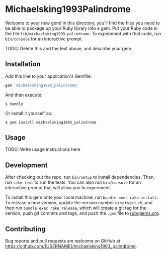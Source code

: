 # Michaelsking1993Palindrome

Welcome to your new gem! In this directory, you'll find the files you need to be able to package up your Ruby library into a gem. Put your Ruby code in the file `lib/michaelsking1993_palindrome`. To experiment with that code, run `bin/console` for an interactive prompt.

TODO: Delete this and the text above, and describe your gem

## Installation

Add this line to your application's Gemfile:

```ruby
gem 'michaelsking1993_palindrome'
```

And then execute:

    $ bundle

Or install it yourself as:

    $ gem install michaelsking1993_palindrome

## Usage

TODO: Write usage instructions here

## Development

After checking out the repo, run `bin/setup` to install dependencies. Then, run `rake test` to run the tests. You can also run `bin/console` for an interactive prompt that will allow you to experiment.

To install this gem onto your local machine, run `bundle exec rake install`. To release a new version, update the version number in `version.rb`, and then run `bundle exec rake release`, which will create a git tag for the version, push git commits and tags, and push the `.gem` file to [rubygems.org](https://rubygems.org).

## Contributing

Bug reports and pull requests are welcome on GitHub at https://github.com/[USERNAME]/michaelsking1993_palindrome.
